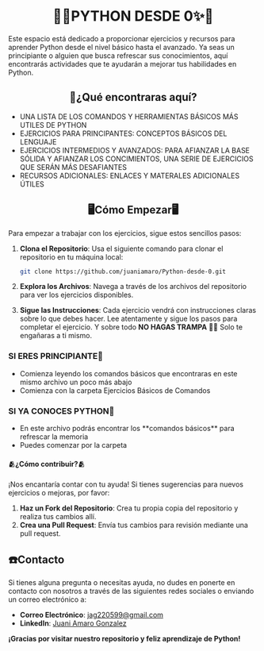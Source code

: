<h1 align="center">🐍✨PYTHON DESDE 0✨🐍</h1>
Este espacio está dedicado a proporcionar ejercicios y recursos para aprender Python desde el nivel básico hasta el avanzado.
Ya seas un principiante o alguien que busca refrescar sus conocimientos, aquí encontrarás actividades que te ayudarán a mejorar tus habilidades en Python.
<h2 align="center"> 🔖¿Qué encontraras aquí?</h2>
<ul>
        <li>UNA LISTA DE LOS COMANDOS Y HERRAMIENTAS BÁSICOS MÁS UTILES DE PYTHON</li>
        <li>EJERCICIOS PARA PRINCIPANTES: CONCEPTOS BÁSICOS DEL LENGUAJE</li>
        <li>EJERCICIOS INTERMEDIOS Y AVANZADOS: PARA AFIANZAR LA BASE SÓLIDA Y AFIANZAR LOS CONCIMIENTOS, UNA SERIE DE EJERCICIOS QUE SERÁN MÁS DESAFIANTES</li>
        <li>RECURSOS ADICIONALES: ENLACES Y MATERALES ADICIONALES ÚTILES</li>
    </ul>
  <h2 align="center">🖥️Cómo Empezar🖥️</h2>
  Para empezar a trabajar con los ejercicios, sigue estos sencillos pasos:

1. **Clona el Repositorio**: Usa el siguiente comando para clonar el repositorio en tu máquina local:
    ```bash
    git clone https://github.com/juaniamaro/Python-desde-0.git
    ```

2. **Explora los Archivos**: Navega a través de los archivos del repositorio para ver los ejercicios disponibles.

3. **Sigue las Instrucciones**: Cada ejercicio vendrá con instrucciones claras sobre lo que debes hacer. Lee atentamente y sigue los pasos para completar el ejercicio. Y sobre todo **NO HAGAS TRAMPA** 👮‍♂️ Solo te engañaras a ti mismo.

  <h3>SI ERES PRINCIPIANTE👶</h3>
  <ul>
        <li>Comienza leyendo los comandos básicos que encontraras en este mismo archivo un poco más abajo</li>
        <li>Comienza con la carpeta Ejercicios Básicos de Comandos</li>
    </ul>
  
  <h3>SI YA CONOCES PYTHON👴</h3>
   <ul>
        <li>En este archivo podrás encontrar los **comandos básicos** para refrescar la memoria</li>
        <li>Puedes comenzar por la carpeta </li>
    </ul>
  <h4>🫂¿Cómo contribuir?🫂</h4>
  ¡Nos encantaría contar con tu ayuda! Si tienes sugerencias para nuevos ejercicios o mejoras, por favor:

1. **Haz un Fork del Repositorio**: Crea tu propia copia del repositorio y realiza tus cambios allí.
2. **Crea una Pull Request**: Envía tus cambios para revisión mediante una pull request.

## ☎️Contacto

Si tienes alguna pregunta o necesitas ayuda, no dudes en ponerte en contacto con nosotros a través de las siguientes redes sociales o enviando un correo electrónico a:

- **Correo Electrónico**: jag220599@gmail.com
- **LinkedIn**: <a href=https://www.linkedin.com/in/juani-amaro-gonz%C3%A1lez-aa7005162/>Juani Amaro Gonzalez</a>

**¡Gracias por visitar nuestro repositorio y feliz aprendizaje de Python!**


    
